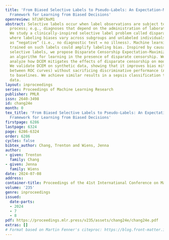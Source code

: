 ```yaml
---
title: 'From Biased Selective Labels to Pseudo-Labels: An Expectation-Maximization
  Framework for Learning from Biased Decisions'
openreview: hTiNFCNxM1
abstract: Selective labels occur when label observations are subject to a decision-making
  process; e.g., diagnoses that depend on the administration of laboratory tests.
  We study a clinically-inspired selective label problem called disparate censorship,
  where labeling biases vary across subgroups and unlabeled individuals are imputed
  as “negative” (i.e., no diagnostic test = no illness). Machine learning models naively
  trained on such labels could amplify labeling bias. Inspired by causal models of
  selective labels, we propose Disparate Censorship Expectation-Maximization (DCEM),
  an algorithm for learning in the presence of disparate censorship. We theoretically
  analyze how DCEM mitigates the effects of disparate censorship on model performance.
  We validate DCEM on synthetic data, showing that it improves bias mitigation (area
  between ROC curves) without sacrificing discriminative performance (AUC) compared
  to baselines. We achieve similar results in a sepsis classification task using clinical
  data.
layout: inproceedings
series: Proceedings of Machine Learning Research
publisher: PMLR
issn: 2640-3498
id: chang24e
month: 0
tex_title: 'From Biased Selective Labels to Pseudo-Labels: An Expectation-Maximization
  Framework for Learning from Biased Decisions'
firstpage: 6286
lastpage: 6324
page: 6286-6324
order: 6286
cycles: false
bibtex_author: Chang, Trenton and Wiens, Jenna
author:
- given: Trenton
  family: Chang
- given: Jenna
  family: Wiens
date: 2024-07-08
address:
container-title: Proceedings of the 41st International Conference on Machine Learning
volume: '235'
genre: inproceedings
issued:
  date-parts:
  - 2024
  - 7
  - 8
pdf: https://proceedings.mlr.press/v235/assets/chang24e/chang24e.pdf
extras: []
# Format based on Martin Fenner's citeproc: https://blog.front-matter.io/posts/citeproc-yaml-for-bibliographies/
---
```

